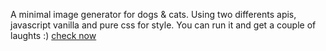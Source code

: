 A minimal image generator for dogs & cats. Using two differents apis, javascript vanilla and pure css for style. You can run it and get a couple of laughts :) [check now](https://thais-moreira-pet-images-generator.netlify.app/)
